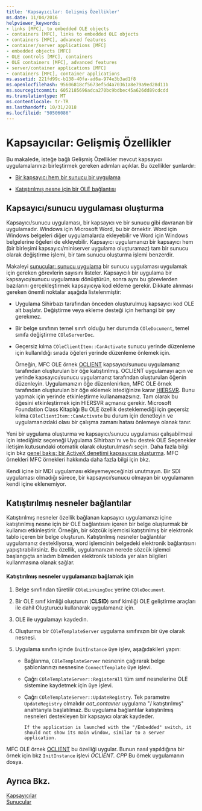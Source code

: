 ```yaml
---
title: 'Kapsayıcılar: Gelişmiş Özellikler'
ms.date: 11/04/2016
helpviewer_keywords:
- links [MFC], to embedded OLE objects
- containers [MFC], links to embedded OLE objects
- containers [MFC], advanced features
- container/server applications [MFC]
- embedded objects [MFC]
- OLE controls [MFC], containers
- OLE containers [MFC], advanced features
- server/container applications [MFC]
- containers [MFC], container applications
ms.assetid: 221fd99c-b138-40fa-ad6a-974e3b3ad1f8
ms.openlocfilehash: 95606818cf5673ef5d4a70361a8e79a9ed28d11b
ms.sourcegitcommit: 6052185696adca270bc9bdbec45a626dd89cdcdd
ms.translationtype: MT
ms.contentlocale: tr-TR
ms.lasthandoff: 10/31/2018
ms.locfileid: "50506086"
---
```

# <a name="containers-advanced-features"></a>Kapsayıcılar: Gelişmiş Özellikler

Bu makalede, isteğe bağlı Gelişmiş Özellikler mevcut kapsayıcı uygulamalarınızı birleştirmek gereken adımları açıklar. Bu özellikler şunlardır:

- [Bir kapsayıcı hem bir sunucu bir uygulama](#_core_creating_a_container_server_application)

- [Katıştırılmış nesne için bir OLE bağlantısı](#_core_links_to_embedded_objects)

##  <a name="_core_creating_a_container_server_application"></a> Kapsayıcı/sunucu uygulaması oluşturma

Kapsayıcı/sunucu uygulaması, bir kapsayıcı ve bir sunucu gibi davranan bir uygulamadır. Windows için Microsoft Word, bu bir örnektir. Word için Windows belgeleri diğer uygulamalarda ekleyebilir ve Word için Windows belgelerine öğeleri de ekleyebilir. Kapsayıcı uygulamanızı bir kapsayıcı hem (bir birleşimi kapsayıcı/miniserver uygulama oluşturamaz) tam bir sunucu olarak değiştirme işlemi, bir tam sunucu oluşturma işlemi benzerdir.

Makaleyi [sunucular: sunucu uygulama](../mfc/servers-implementing-a-server.md) bir sunucu uygulaması uygulamak için gereken görevlerin sayısını listeler. Kapsayıcılı bir uygulama bir kapsayıcı/sunucu uygulaması dönüştürün, sonra aynı bu görevlerden bazılarını gerçekleştirmek kapsayıcıya kod ekleme gerekir. Dikkate alınması gereken önemli noktalar aşağıda listelenmiştir:

- Uygulama Sihirbazı tarafından önceden oluşturulmuş kapsayıcı kod OLE alt başlatır. Değiştirme veya ekleme desteği için herhangi bir şey gerekmez.

- Bir belge sınıfının temel sınıfı olduğu her durumda `COleDocument`, temel sınıfa değiştirme `COleServerDoc`.

- Geçersiz kılma `COleClientItem::CanActivate` sunucu yerinde düzenleme için kullanıldığı sırada öğeleri yerinde düzenleme önlemek için.

   Örneğin, MFC OLE örnek [OCLIENT](../visual-cpp-samples.md) kapsayıcı/sunucu uygulamanız tarafından oluşturulan bir öğe katıştırılmış. OCLIENT uygulamayı açın ve yerinde kapsayıcı/sunucu uygulamanız tarafından oluşturulan öğenin düzenleyin. Uygulamanızın öğe düzenlenirken, MFC OLE örnek tarafından oluşturulan bir öğe eklemek istediğinize karar [HIERSVR](../visual-cpp-samples.md). Bunu yapmak için yerinde etkinleştirme kullanamazsınız. Tam olarak bu öğesini etkinleştirmek için HIERSVR açmanız gerekir. Microsoft Foundation Class Kitaplığı Bu OLE özellik desteklemediği için geçersiz kılma `COleClientItem::CanActivate` bu durum için denetleyin ve uygulamanızdaki olası bir çalışma zamanı hatası önlemeye olanak tanır.

Yeni bir uygulama oluşturma ve kapsayıcı/sunucu uygulaması çalışabilmesi için istediğiniz seçeneği Uygulama Sihirbazı'nı ve bu destek OLE Seçenekler iletişim kutusundaki otomatik olarak oluşturulması'ı seçin. Daha fazla bilgi için bkz [genel bakış: bir ActiveX denetimi kapsayıcısı oluşturma](../mfc/reference/creating-an-mfc-activex-control-container.md). MFC örnekleri MFC örnekleri hakkında daha fazla bilgi için bkz.

Kendi içine bir MDI uygulaması ekleyemeyeceğinizi unutmayın. Bir SDI uygulaması olmadığı sürece, bir kapsayıcı/sunucu olmayan bir uygulamanın kendi içine eklenemiyor.

##  <a name="_core_links_to_embedded_objects"></a> Katıştırılmış nesneler bağlantılar

Katıştırılmış nesneler özellik bağlanan kapsayıcı uygulamanızı içine katıştırılmış nesne için bir OLE bağlantısını içeren bir belge oluşturmak bir kullanıcı etkinleştirir. Örneğin, bir sözcük işlemcisi katıştırılmış bir elektronik tablo içeren bir belge oluşturun. Katıştırılmış nesneler bağlantılar uygulamanız destekliyorsa, word işlemcinin belgedeki elektronik bağlantısını yapıştırabilirsiniz. Bu özellik, uygulamanızın nerede sözcük işlemci başlangıçta anladım bilmeden elektronik tabloda yer alan bilgileri kullanmasına olanak sağlar.

#### <a name="to-link-to-embedded-objects-in-your-application"></a>Katıştırılmış nesneler uygulamanızı bağlamak için

1. Belge sınıfından türetilir `COleLinkingDoc` yerine `COleDocument`.

1. Bir OLE sınıf kimliği oluşturun (**CLSID**) sınıf kimliği OLE geliştirme araçları ile dahil Oluşturucu kullanarak uygulamanız için.

1. OLE ile uygulamayı kaydedin.

1. Oluşturma bir `COleTemplateServer` uygulama sınıfınızın bir üye olarak nesnesi.

1. Uygulama sınıfın içinde `InitInstance` üye işlev, aşağıdakileri yapın:

   - Bağlanma, `COleTemplateServer` nesnenin çağırarak belge şablonlarınızı nesnesine `ConnectTemplate` üye işlevi.

   - Çağrı `COleTemplateServer::RegisterAll` tüm sınıf nesnelerine OLE sistemine kaydetmek için üye işlevi.

   - Çağrı `COleTemplateServer::UpdateRegistry`. Tek parametre `UpdateRegistry` olmalıdır *oat_contaıner* uygulama "/ katıştırılmış" anahtarıyla başlatılmaz. Bu uygulama bağlantılar katıştırılmış nesneleri destekleyen bir kapsayıcı olarak kaydeder.

         If the application is launched with the "/Embedded" switch, it should not show its main window, similar to a server application.

MFC OLE örnek [OCLIENT](../visual-cpp-samples.md) bu özelliği uygular. Bunun nasıl yapıldığına bir örnek için bkz `InitInstance` işlevi *OCLIENT. CPP* Bu örnek uygulamanın dosya.

## <a name="see-also"></a>Ayrıca Bkz.

[Kapsayıcılar](../mfc/containers.md)<br/>
[Sunucular](../mfc/servers.md)

